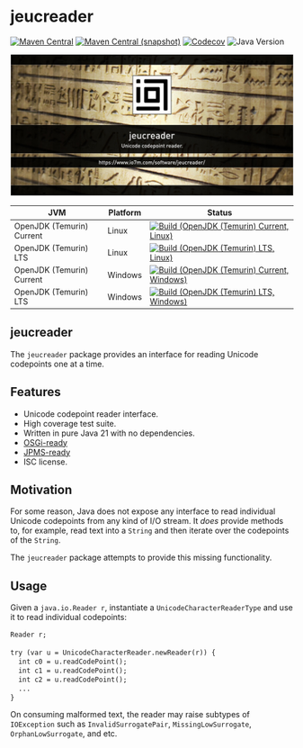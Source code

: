 jeucreader
===

[![Maven Central](https://img.shields.io/maven-central/v/com.io7m.jeucreader/com.io7m.jeucreader.svg?style=flat-square)](http://search.maven.org/#search%7Cga%7C1%7Cg%3A%22com.io7m.jeucreader%22)
[![Maven Central (snapshot)](https://img.shields.io/nexus/s/com.io7m.jeucreader/com.io7m.jeucreader?server=https%3A%2F%2Fs01.oss.sonatype.org&style=flat-square)](https://s01.oss.sonatype.org/content/repositories/snapshots/com/io7m/jeucreader/)
[![Codecov](https://img.shields.io/codecov/c/github/io7m-com/jeucreader.svg?style=flat-square)](https://codecov.io/gh/io7m-com/jeucreader)
![Java Version](https://img.shields.io/badge/21-java?label=java&color=e6c35c)

![com.io7m.jeucreader](./src/site/resources/jeucreader.jpg?raw=true)

| JVM | Platform | Status |
|-----|----------|--------|
| OpenJDK (Temurin) Current | Linux | [![Build (OpenJDK (Temurin) Current, Linux)](https://img.shields.io/github/actions/workflow/status/io7m-com/jeucreader/main.linux.temurin.current.yml)](https://www.github.com/io7m-com/jeucreader/actions?query=workflow%3Amain.linux.temurin.current)|
| OpenJDK (Temurin) LTS | Linux | [![Build (OpenJDK (Temurin) LTS, Linux)](https://img.shields.io/github/actions/workflow/status/io7m-com/jeucreader/main.linux.temurin.lts.yml)](https://www.github.com/io7m-com/jeucreader/actions?query=workflow%3Amain.linux.temurin.lts)|
| OpenJDK (Temurin) Current | Windows | [![Build (OpenJDK (Temurin) Current, Windows)](https://img.shields.io/github/actions/workflow/status/io7m-com/jeucreader/main.windows.temurin.current.yml)](https://www.github.com/io7m-com/jeucreader/actions?query=workflow%3Amain.windows.temurin.current)|
| OpenJDK (Temurin) LTS | Windows | [![Build (OpenJDK (Temurin) LTS, Windows)](https://img.shields.io/github/actions/workflow/status/io7m-com/jeucreader/main.windows.temurin.lts.yml)](https://www.github.com/io7m-com/jeucreader/actions?query=workflow%3Amain.windows.temurin.lts)|

## jeucreader

The `jeucreader` package provides an interface for reading Unicode codepoints
one at a time.

## Features

* Unicode codepoint reader interface.
* High coverage test suite.
* Written in pure Java 21 with no dependencies.
* [OSGi-ready](https://www.osgi.org/)
* [JPMS-ready](https://en.wikipedia.org/wiki/Java_Platform_Module_System)
* ISC license.

## Motivation

For some reason, Java does not expose any interface to read individual Unicode
codepoints from any kind of I/O stream. It _does_ provide methods to, for
example, read text into a `String` and then iterate over the codepoints of
the `String`.

The `jeucreader` package attempts to provide this missing functionality.

## Usage

Given a `java.io.Reader r`, instantiate a `UnicodeCharacterReaderType` and
use it to read individual codepoints:

```
Reader r;

try (var u = UnicodeCharacterReader.newReader(r)) {
  int c0 = u.readCodePoint();
  int c1 = u.readCodePoint();
  int c2 = u.readCodePoint();
  ...
}
```

On consuming malformed text, the reader may raise subtypes of `IOException`
such as `InvalidSurrogatePair`, `MissingLowSurrogate`, `OrphanLowSurrogate`,
and etc.

